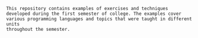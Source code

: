         
    
    This repository contains examples of exercises and techniques developed during the first semester of college. The examples cover various programming languages and topics that were taught in different units 
    throughout the semester.

